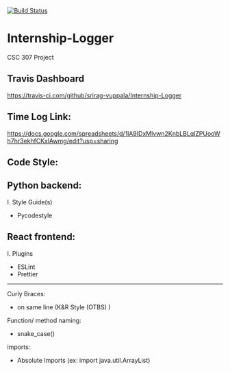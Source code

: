 [![Build Status](https://travis-ci.com/srirag-vuppala/Internship-Logger.svg?branch=main)](https://travis-ci.com/srirag-vuppala/Internship-Logger)
# Internship-Logger
CSC 307 Project 

Travis Dashboard
---
https://travis-ci.com/github/srirag-vuppala/Internship-Logger

Time Log Link:
---
https://docs.google.com/spreadsheets/d/1lA9IDxMlvwn2KnbLBLqlZPUooWh7hr3ekhfCKxlAwmg/edit?usp=sharing

Code Style:
---
Python backend:
---
I. Style Guide(s)
- Pycodestyle 

React frontend:
---
I. Plugins
 - ESLint
 - Prettier
---
Curly Braces: 
- on same line (K&R Style (OTBS) )
<!-- end of the list -->
Function/ method naming:
- snake_case()
<!-- end of the list -->
imports:
- Absolute Imports (ex: import java.util.ArrayList)
